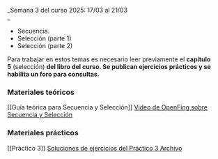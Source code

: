 _Semana 3 del curso 2025: 17/03 al 21/03  
_

- Secuencia.
- Selección (parte 1)
- Selección (parte 2)

Para trabajar en estos temas es necesario leer previamente el **capítulo 5** (selección) **del libro del curso. Se publican ejercicios prácticos y se habilita un foro para consultas.**

### Materiales teóricos

[[Guía teórica para Secuencia y Selección]]
[Video de OpenFing sobre Secuencia y Selección](https://eva.fing.edu.uy/mod/url/view.php?id=68418)

### Materiales prácticos

[[Práctico 3]]
[Soluciones de ejercicios del Práctico 3 Archivo](https://eva.fing.edu.uy/mod/resource/view.php?id=177845)
